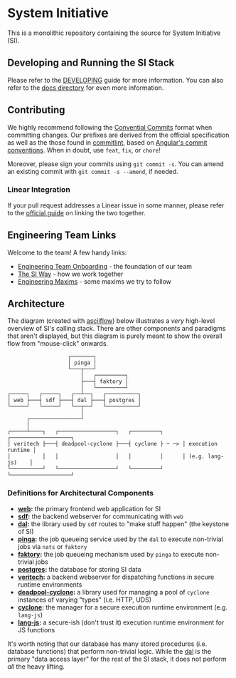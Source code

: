 # System Initiative

This is a monolithic repository containing the source for System Initiative (SI).

## Developing and Running the SI Stack

Please refer to the [DEVELOPING](./DEVELOPING.md) guide for more information.
You can also refer to the [docs directory](./docs) for even more information.

## Contributing

We highly recommend following the [Convential Commits](https://www.conventionalcommits.org/en/v1.0.0/#specification) format when committing changes.
Our prefixes are derived from the official specification as well as the those found in [commitlint](https://github.com/conventional-changelog/commitlint/tree/master/%40commitlint/config-conventional), based on [Angular's commit conventions](https://github.com/angular/angular/blob/master/CONTRIBUTING.md).
When in doubt, use `feat`, `fix`, or `chore`!

Moreover, please sign your commits using `git commit -s`.
You can amend an existing commit with `git commit -s --amend`, if needed.

### Linear Integration

If your pull request addresses a Linear issue in some manner, please refer to the [official guide](https://linear.app/docs/github?tabs=206cad22125a) on linking the two together.

## Engineering Team Links

Welcome to the team! A few handy links:

* [Engineering Team Onboarding](https://docs.google.com/presentation/d/1Ypesl1iZ5KXI9KBxXINYPlo5TexAuln6Dg26yPXEqbM/view) - the foundation of our team
* [The SI Way](https://docs.google.com/document/d/1llbG8MLv2c9SytLnwCrJU27n5yfGsrI1c4Pi6qscVz4/view) - how we work together
* [Engineering Maxims](https://docs.google.com/document/d/1l-YCyMbXaVAG6VVDucZVJlO7VbJeTAAwt4jB-1usSQA/view) - some maxims we try to follow

## Architecture

The diagram (created with [asciiflow](https://asciiflow.com)) below illustrates a _very_ high-level overview of SI's calling stack.
There are other components and paradigms that aren't displayed, but this diagram is purely meant to show the overall flow from "mouse-click" onwards.

```
                   ┌───────┐
                   │ pinga │
                   └───┬───┘
                       │   ┌─────────┐
                       ├───┤ faktory │
                       │   └─────────┘
┌─────┐   ┌─────┐   ┌──┴──┐   ┌──────────┐
│ web ├───┤ sdf ├───┤ dal ├───┤ postgres │
└─────┘   └─────┘   └──┬──┘   └──────────┘
                       │
      ┌────────────────┘
      │
┌─────┴────┐   ┌──────────────────┐   ┌─────────┐      ┌───────────────────┐
│ veritech ├───┤ deadpool-cyclone ├───┤ cyclone ├ ─ ─> │ execution runtime │
│          │   │                  │   │         │      │ (e.g. lang-js)    │
└──────────┘   └──────────────────┘   └─────────┘      └───────────────────┘
```

### Definitions for Architectural Components

- **[web](./app/web/):** the primary frontend web application for SI
- **[sdf](./bin/sdf/):** the backend webserver for communicating with `web`
- **[dal](./lib/dal/):** the library used by `sdf` routes to "make stuff happen" (the keystone of SI)
- **[pinga](./bin/pinga/):** the job queueing service used by the `dal` to execute non-trivial jobs via `nats` or `faktory`
- **[faktory](https://github.com/contribsys/faktory):** the job queueing mechanism used by `pinga` to execute non-trivial jobs
- **[postgres](https://postgresql.org):** the database for storing SI data
- **[veritech](./bin/veritech/):** a backend webserver for dispatching functions in secure runtime environments
- **[deadpool-cyclone](./lib/deadpool-cyclone/):** a library used for managing a pool of `cyclone` instances of varying "types" (i.e. HTTP, UDS)
- **[cyclone](./bin/cyclone/):** the manager for a secure execution runtime environment (e.g. `lang-js`)
- **[lang-js](./bin/lang-js/):** a secure-ish (don't trust it) execution runtime environment for JS functions

It's worth noting that our database has many stored procedures (i.e. database functions) that perform non-trivial logic.
While the [dal](./lib/dal) is the primary "data access layer" for the rest of the SI stack, it does not perform _all_ the heavy lifting.
